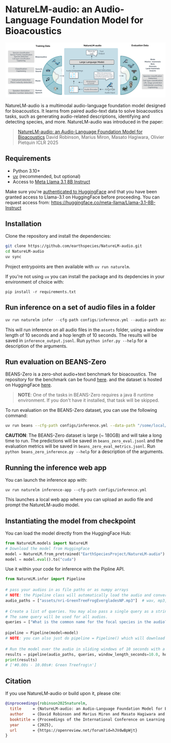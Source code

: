 # NatureLM-audio: an Audio-Language Foundation Model for Bioacoustics

![](assets/naturelm-audio-overiew.png)

NatureLM-audio is a multimodal audio-language foundation model designed for bioacoustics. It learns from paired audio-text data to solve bioacoustics tasks, such as generating audio-related descriptions, identifying and detecting species, and more. NatureLM-audio was introduced in the paper:

> [NatureLM-audio: an Audio-Language Foundation Model for Bioacoustics](https://openreview.net/forum?id=hJVdwBpWjt)
> David Robinson, Marius Miron, Masato Hagiwara, Olivier Pietquin
> ICLR 2025

## Requirements

- Python 3.10+
- [uv](https://github.com/astral-sh/uv) (recommended, but optional)
- Access to [Meta Llama 3.1 8B Instruct](https://huggingface.co/meta-llama/Llama-3.1-8B-Instruct)

Make sure you're [authenticated to HuggingFace](https://huggingface.co/docs/huggingface_hub/quick-start#authentication) and that you have been granted access to Llama-3.1 on HuggingFace before proceeding. You can request access from: https://huggingface.co/meta-llama/Llama-3.1-8B-Instruct

## Installation

Clone the repository and install the dependencies:

```bash
git clone https://github.com/earthspecies/NatureLM-audio.git
cd NatureLM-audio
uv sync
```

Project entrypoints are then available with `uv run naturelm`.

If you're not using `uv` you can install the package and its depdencies in your environment of choice with:

```
pip install -r requirements.txt
```

## Run inference on a set of audio files in a folder

```python
uv run naturelm infer --cfg-path configs/inference.yml --audio-path assets --query "Caption the audio" --window-length-seconds 10.0 --hop-length-seconds 10.0
```
This will run inference on all audio files in the `assets` folder, using a window length of 10 seconds and a hop length of 10 seconds. The results will be saved in `inference_output.jsonl`.
Run `python infer.py --help` for a description of the arguments.

## Run evaluation on BEANS-Zero
BEANS-Zero is a zero-shot audio+text benchmark for bioacoustics. The repository for the benchmark can be found [here](https://github.com/earthspecies/beans-zero).
and the dataset is hosted on HuggingFace [here](https://huggingface.co/datasets/EarthSpeciesProject/BEANS-Zero). 
> **NOTE**: One of the tasks in BEANS-Zero requires a java 8 runtime environment. If you don't have it installed, that task will be skipped.

To run evaluation on the BEANS-Zero dataset, you can use the following command:

```bash
uv run beans --cfg-path configs/inference.yml --data-path "/some/local/path/to/data" --output-path "beans_zero_eval.jsonl"
```
**CAUTION**: The BEANS-Zero dataset is large (~ 180GB) and will take a long time to run.
The predictions will be saved in `beans_zero_eval.jsonl` and the evaluation metrics will be saved in `beans_zero_eval_metrics.jsonl`.
Run `python beans_zero_inference.py --help` for a description of the arguments.

## Running the inference web app

You can launch the inference app with:

```
uv run naturelm inference-app --cfg-path configs/inference.yml
```

This launches a local web app where you can upload an audio file and prompt the NatureLM-audio model.

## Instantiating the model from checkpoint

You can load the model directly from the HuggingFace Hub:

```py
from NatureLM.models import NatureLM
# Download the model from HuggingFace
model = NatureLM.from_pretrained("EarthSpeciesProject/NatureLM-audio")
model = model.eval().to("cuda")
```
Use it within your code for inference with the Pipline API.
```py
from NatureLM.infer import Pipeline

# pass your audios in as file paths or as numpy arrays
# NOTE: the Pipeline class will automatically load the audio and convert them to numpy arrays
audio_paths = ["assets/nri-GreenTreeFrogEvergladesNP.mp3"]  # wav, mp3, ogg, flac are supported.

# Create a list of queries. You may also pass a single query as a string for multiple audios.
# The same query will be used for all audios.
queries = ["What is the common name for the focal species in the audio? Answer:"]

pipeline = Pipeline(model=model)
# NOTE: you can also just do pipeline = Pipeline() which will download the model automatically

# Run the model over the audio in sliding windows of 10 seconds with a hop length of 10 seconds
results = pipeline(audio_paths, queries, window_length_seconds=10.0, hop_length_seconds=10.0)
print(results)
# ['#0.00s - 10.00s#: Green Treefrog\n']
```

## Citation

If you use NatureLM-audio or build upon it, please cite:

```bibtex
@inproceedings{robinson2025naturelm,
  title     = {NatureLM-audio: an Audio-Language Foundation Model for Bioacoustics},
  author    = {David Robinson and Marius Miron and Masato Hagiwara and Olivier Pietquin},
  booktitle = {Proceedings of the International Conference on Learning Representations (ICLR)},
  year      = {2025},
  url       = {https://openreview.net/forum?id=hJVdwBpWjt}
}
```
